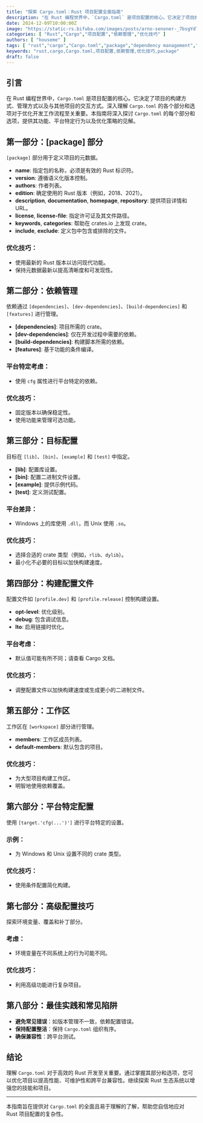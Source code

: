 ```yaml
---
title: "探索 Cargo.toml：Rust 项目配置全面指南"
description: "在 Rust 编程世界中，`Cargo.toml` 是项目配置的核心。它决定了项目的构建方式、管理方式以及与其他项目的交互方式。深入理解 `Cargo.toml` 的各个部分和选项对于优化开发工作流程至关重要。本指南将深入探讨 `Cargo.toml` 的每个部分和选项，提供其功能、平台特定行为以及优化策略的见解。"
date: 2024-12-09T10:00:00Z
image: "https://static-rs.bifuba.com/images/posts/arno-senoner-_7bsgYdTTVE-unsplash.jpg"
categories: [ "Rust","Cargo","项目配置","依赖管理","优化技巧" ]
authors: [ "houseme" ]
tags: [ "rust","cargo","Cargo.toml","package","dependency management","optimization tips","project configuration" ]
keywords: "rust,cargo,Cargo.toml,项目配置,依赖管理,优化技巧,package"
draft: false
---
```



## 引言

在 Rust 编程世界中，`Cargo.toml` 是项目配置的核心。它决定了项目的构建方式、管理方式以及与其他项目的交互方式。深入理解 `Cargo.toml` 的各个部分和选项对于优化开发工作流程至关重要。本指南将深入探讨 `Cargo.toml` 的每个部分和选项，提供其功能、平台特定行为以及优化策略的见解。

## 第一部分：[package] 部分

`[package]` 部分用于定义项目的元数据。

- **name**: 指定包的名称，必须是有效的 Rust 标识符。
- **version**: 遵循语义化版本控制。
- **authors**: 作者列表。
- **edition**: 确定使用的 Rust 版本（例如，2018、2021）。
- **description**, **documentation**, **homepage**, **repository**: 提供项目详情和 URL。
- **license**, **license-file**: 指定许可证及其文件路径。
- **keywords**, **categories**: 帮助在 crates.io 上发现 crate。
- **include**, **exclude**: 定义包中包含或排除的文件。

### 优化技巧：
- 使用最新的 Rust 版本以访问现代功能。
- 保持元数据最新以提高清晰度和可发现性。

## 第二部分：依赖管理

依赖通过 `[dependencies]`、`[dev-dependencies]`、`[build-dependencies]` 和 `[features]` 进行管理。

- **[dependencies]**: 项目所需的 crate。
- **[dev-dependencies]**: 仅在开发过程中需要的依赖。
- **[build-dependencies]**: 构建脚本所需的依赖。
- **[features]**: 基于功能的条件编译。

### 平台特定考虑：
- 使用 `cfg` 属性进行平台特定的依赖。

### 优化技巧：
- 固定版本以确保稳定性。
- 使用功能来管理可选功能。

## 第三部分：目标配置

目标在 `[lib]`、`[bin]`、`[example]` 和 `[test]` 中指定。

- **[lib]**: 配置库设置。
- **[bin]**: 配置二进制文件设置。
- **[example]**: 提供示例代码。
- **[test]**: 定义测试配置。

### 平台差异：
- Windows 上的库使用 `.dll`，而 Unix 使用 `.so`。

### 优化技巧：
- 选择合适的 crate 类型（例如，`rlib`、`dylib`）。
- 最小化不必要的目标以加快构建速度。

## 第四部分：构建配置文件

配置文件如 `[profile.dev]` 和 `[profile.release]` 控制构建设置。

- **opt-level**: 优化级别。
- **debug**: 包含调试信息。
- **lto**: 启用链接时优化。

### 平台考虑：
- 默认值可能有所不同；请查看 Cargo 文档。

### 优化技巧：
- 调整配置文件以加快构建速度或生成更小的二进制文件。

## 第五部分：工作区

工作区在 `[workspace]` 部分进行管理。

- **members**: 工作区成员列表。
- **default-members**: 默认包含的项目。

### 优化技巧：
- 为大型项目构建工作区。
- 明智地使用依赖覆盖。

## 第六部分：平台特定配置

使用 `[target.'cfg(...')']` 进行平台特定的设置。

### 示例：
- 为 Windows 和 Unix 设置不同的 crate 类型。

### 优化技巧：
- 使用条件配置简化构建。

## 第七部分：高级配置技巧

探索环境变量、覆盖和补丁部分。

### 考虑：
- 环境变量在不同系统上的行为可能不同。

### 优化技巧：
- 利用高级功能进行复杂项目。

## 第八部分：最佳实践和常见陷阱

- **避免常见错误**：如版本管理不一致，依赖配置错误。
- **保持配置整洁**：保持 `Cargo.toml` 组织有序。
- **确保兼容性**：跨平台测试。

## 结论

理解 `Cargo.toml` 对于高效的 Rust 开发至关重要。通过掌握其部分和选项，您可以优化项目以提高性能、可维护性和跨平台兼容性。继续探索 Rust 生态系统以增强您的技能和项目。

--- 

本指南旨在提供对 `Cargo.toml` 的全面且易于理解的了解，帮助您自信地应对 Rust 项目配置的复杂性。
